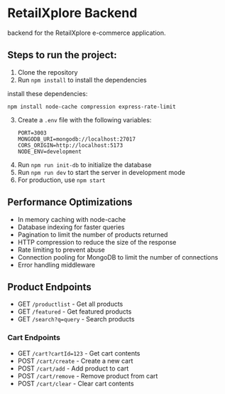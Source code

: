 # RetailXplore Backend

backend for the RetailXplore e-commerce application.

## Steps to run the project:

1. Clone the repository
2. Run `npm install` to install the dependencies

install these dependencies:

```
npm install node-cache compression express-rate-limit
```

3. Create a `.env` file with the following variables:
   ```
   PORT=3003
   MONGODB_URI=mongodb://localhost:27017
   CORS_ORIGIN=http://localhost:5173
   NODE_ENV=development
   ```
4. Run `npm run init-db` to initialize the database
5. Run `npm run dev` to start the server in development mode
6. For production, use `npm start`

## Performance Optimizations

- In memory caching with node-cache
- Database indexing for faster queries
- Pagination to limit the number of products returned
- HTTP compression to reduce the size of the response
- Rate limiting to prevent abuse
- Connection pooling for MongoDB to limit the number of connections
- Error handling middleware

## Product Endpoints

- GET `/productlist` - Get all products
- GET `/featured` - Get featured products
- GET `/search?q=query` - Search products

### Cart Endpoints

- GET `/cart?cartId=123` - Get cart contents
- POST `/cart/create` - Create a new cart
- POST `/cart/add` - Add product to cart
- POST `/cart/remove` - Remove product from cart
- POST `/cart/clear` - Clear cart contents
